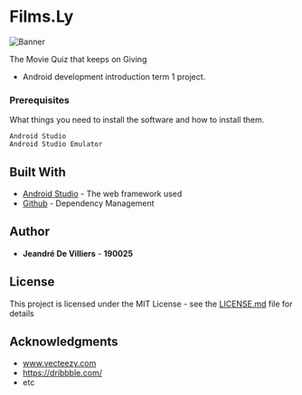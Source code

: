 # Films.Ly

![Banner](https://user-images.githubusercontent.com/55391556/110301984-6c95a080-8001-11eb-9042-14705eaa2498.jpg)


The Movie Quiz that keeps on Giving

* Android development introduction term 1 project.

### Prerequisites

What things you need to install the software and how to install them.

```
Android Studio
Android Studio Emulator
```

## Built With

* [Android Studio](https://developer.android.com/) - The web framework used
* [Github](https://github.com/) - Dependency Management

## Author

* **Jeandré De Villiers** - **190025**

## License

This project is licensed under the MIT License - see the [LICENSE.md](LICENSE.md) file for details

## Acknowledgments

* www.vecteezy.com
* https://dribbble.com/
* etc
